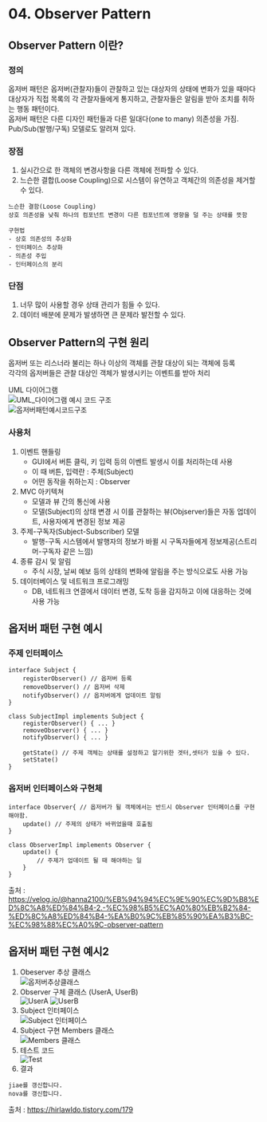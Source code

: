 # 04. Observer Pattern

## Observer Pattern 이란?
### 정의
옵저버 패턴은 옵저버(관찰자)들이 관찰하고 있는 대상자의 상태에 변화가 있을 때마다 대상자가 직접 목록의 각 관찰자들에게 통지하고, 관찰자들은 알림을 받아 조치를 취하는 행동 패턴이다.    
옵저버 패턴은 다른 디자인 패턴들과 다른 일대다(one to many) 의존성을 가짐.  
Pub/Sub(발행/구독) 모델로도 알려져 있다.

### 장점 
1. 실시간으로 한 객체의 변경사항을 다른 객체에 전파할 수 있다.
2. 느슨한 결합(Loose Coupling)으로 시스템이 유연하고 객체간의 의존성을 제거할 수 있다.
```
느슨한 결함(Loose Coupling)
상호 의존성을 낮춰 하나의 컴포넌트 변경이 다른 컴포넌트에 영향을 덜 주는 상태를 뜻함

구현법
- 상호 의존성의 추상화
- 인터페이스 추상화
- 의존성 주입
- 인터페이스의 분리
```
### 단점
1. 너무 많이 사용할 경우 상태 관리가 힘들 수 있다.
2. 데이터 배분에 문제가 발생하면 큰 문제라 발전할 수 있다.

## Observer Pattern의 구현 원리
옵저버 또는 리스너라 불리는 하나 이상의 객체를 관찰 대상이 되는 객체에 등록   
각각의 옵저버들은 관찰 대상인 객체가 발생시키는 이벤트를 받아 처리

UML 다이어그램  
![UML_다이어그램](images/UML_다이어그램.png)
예시 코드 구조  
![옵저버패턴예시코드구조](images/옵저버패턴예시코드구조.png)

### 사용처
1. 이벤트 핸들링
    - GUI에서 버튼 클릭, 키 입력 등의 이벤트 발생시 이를 처리하는데 사용 
    - 이 때 버튼, 입력란 : 주체(Subject)
    - 어떤 동작을 취하는지 : Observer
2. MVC 아키텍쳐
    - 모델과 뷰 간의 통신에 사용
    - 모델(Subject)의 상태 변경 시 이를 관찰하는 뷰(Objserver)들은 자동 업데이트, 사용자에게 변경된 정보 제공
3. 주제-구독자(Subject-Subscriber) 모델
    - 발행-구독 시스템에서 발행자의 정보가 바뀔 시 구독자들에게 정보제공(스트리머-구독자 같은 느낌)
4. 종류 감시 및 알림   
    - 주식 시장, 날씨 예보 등의 상태의 변화에 알림을 주는 방식으로도 사용 가능    
5. 데이터베이스 및 네트워크 프로그래밍
    - DB, 네트워크 연결에서 데이터 변경, 도착 등을 감지하고 이에 대응하는 것에 사용 가능    

## 옵저버 패턴 구현 예시
### 주제 인터페이스
```
interface Subject {
	registerObserver() // 옵저버 등록
	removeObserver() // 옵저버 삭제
	notifyObserver() // 옵저버에게 업데이트 알림
}

class SubjectImpl implements Subject {
	registerObserver() { ... }
	removeObserver() { ... }
	notifyObserver() { ... }

	getState() // 주제 객체는 상태를 설정하고 알기위한 겟터,셋터가 있을 수 있다.
	setState()
}
```
### 옵저버 인터페이스와 구현체
```
interface Observer{ // 옵저버가 될 객체에서는 반드시 Observer 인터페이스를 구현해야함.
	update() // 주제의 상태가 바뀌었을때 호출됨
}

class ObserverImpl implements Observer {
	update() { 
		// 주제가 업데이트 될 때 해야하는 일
	}
}
```

출처 : https://velog.io/@hanna2100/%EB%94%94%EC%9E%90%EC%9D%B8%ED%8C%A8%ED%84%B4-2.-%EC%98%B5%EC%A0%80%EB%B2%84-%ED%8C%A8%ED%84%B4-%EA%B0%9C%EB%85%90%EA%B3%BC-%EC%98%88%EC%A0%9C-observer-pattern
## 옵저버 패턴 구현 예시2
1. Obeserver 추상 클래스  
![옵저버추상클래스](images/옵저버추상클래스.png)
2. Observer 구체 클래스 (UserA, UserB)  
![UserA](images/UserA.png)
![UserB](images/UserB.png)
3. Subject 인터페이스  
![Subject 인터페이스](images/Subject.png)
4. Subject 구현 Members 클래스  
![Members 클래스](images/Members.png)
5. 테스트 코드  
![Test](images/test.png)
6. 결과
``` 
jiae를 갱신합니다.
nova를 갱신합니다.
```

출처 : https://hirlawldo.tistory.com/179